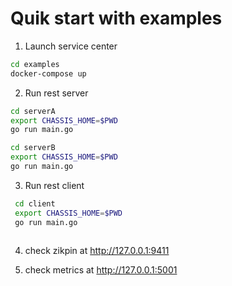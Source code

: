 # Quik start with examples

1. Launch service center
```sh
cd examples
docker-compose up
```

2. Run rest server

```sh 
cd serverA
export CHASSIS_HOME=$PWD
go run main.go

```
```sh 
cd serverB
export CHASSIS_HOME=$PWD
go run main.go

```
3. Run rest client
```sh 
 cd client
 export CHASSIS_HOME=$PWD
 go run main.go
 
```

4. check zikpin at http://127.0.0.1:9411

5. check metrics at http://127.0.0.1:5001

 
